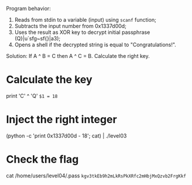 Program behavior:
1. Reads from stdin to a variable (input) using `scanf` function;
2. Subtracts the input number from 0x1337d00d;
3. Uses the result as XOR key to decrypt initial passphrase (Q}|u`sfg~sf{}|a3);
4. Opens a shell if the decrypted string is equal to "Congratulations!".

Solution:
If A ^ B = C then A ^ C = B. Calculate the right key.

# Calculate the key
print 'C' ^ 'Q'
`$1 = 18`
# Inject the right integer
(python -c 'print 0x1337d00d - 18'; cat) | ./level03
# Check the flag
cat /home/users/level04/.pass
`kgv3tkEb9h2mLkRsPkXRfc2mHbjMxQzvb2FrgKkf`
